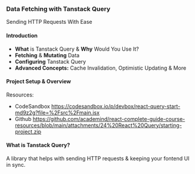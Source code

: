 ### Data Fetching with Tanstack Query
Sending HTTP Requests With Ease

#### Introduction
- **What** is Tanstack Query & **Why** Would You Use It?
- **Fetching** & **Mutating** Data
- **Configuring** Tanstack Query
- **Advanced Concepts:** Cache Invalidation, Optimistic Updating & More

#### Project Setup & Overview
Resources:
- CodeSandbox https://codesandbox.io/p/devbox/react-query-start-md9z2g?file=%2Fsrc%2Fmain.jsx
- Github https://github.com/academind/react-complete-guide-course-resources/blob/main/attachments/24%20React%20Query/starting-project.zip

#### What is Tanstack Query?
A library that helps with sending HTTP requests & keeping your fontend UI in sync.